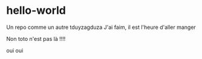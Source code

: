 # hello-world
Un repo comme un autre
tduyzagduza
J'ai faim, il est l'heure d'aller manger

Non toto n'est pas là !!!!

oui oui